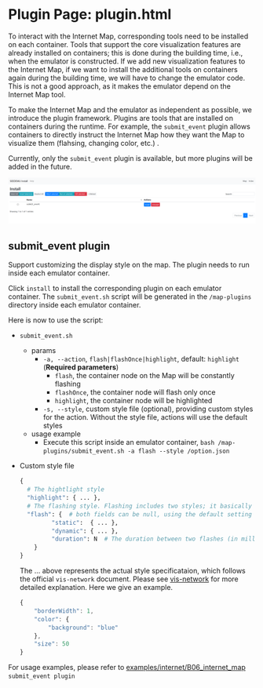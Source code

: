 # Plugin Page: plugin.html

To interact with the Internet Map, corresponding tools need to be installed on each container. Tools that support the core visualization features are already installed on containers; this is done during the building time, i.e., when the emulator is constructed. If we add new visualization features to the Internet Map, if we want to install the additional tools on containers again during the building time, we will have to change the emulator code. This is not a good approach, as it makes the emulator depend on the Internet Map tool.

To make the Internet Map and the emulator as independent as possible, we introduce the plugin framework. Plugins are tools that are installed on containers during the runtime.  For example, the `submit_event` plugin allows containers to directly instruct the Internet Map how they want the Map to visualize them (flahsing, changing color, etc.) .

Currently, only the `submit_event` plugin is available, but more plugins will be added in the future.

![plugin.png](assets/plugin.png)

## submit_event plugin

Support customizing the display style on the map. The plugin needs to run inside each emulator container.

Click `install` to install the corresponding plugin on each emulator container. The `submit_event.sh` script will be generated in the `/map-plugins` directory inside each emulator container.

Here is now to use the script:

- `submit_event.sh`
  - params
    - `-a, --action`, `flash|flashOnce|highlight`, default: `highlight` (**Required parameters**)
      - `flash`, the container node on the Map will be constantly flashing 
      - `flashOnce`, the container node will flash only once
      - `highlight`, the container node will be highlighted 
    - `-s, --style`, custom style file (optional), providing custom styles for the action. Without the style file, actions will use the default styles
  - usage example
    - Execute this script inside an emulator container, `bash /map-plugins/submit_event.sh -a flash --style /option.json`

- Custom style file
    ```python
    {
      # The hightlight style
      "highlight": { ... }, 
      # The flashing style. Flashing includes two styles; it basically switches between these two styles
      "flash": {  # both fields can be null, using the default setting
             "static":  { ... },  
             "dynamic": { ... },
             "duration": N  # The duration between two flashes (in milliseconds), default 300ms (only meaningful for the continuous flashing option)
        }
    }
    ```
    
    The ... above represents the actual style specificataion, which follows the official `vis-network` document. Please see [vis-network](https://visjs.github.io/vis-network/docs/network/nodes.html) for more detailed explanation. Here we give an example.
    ```js
    {
        "borderWidth": 1,
        "color": {
            "background": "blue"
        },
        "size": 50
    }
    ```

For usage examples, please refer to [examples/internet/B06_internet_map](../../../examples/internet/B06_internet_map/README.md) `submit_event plugin`